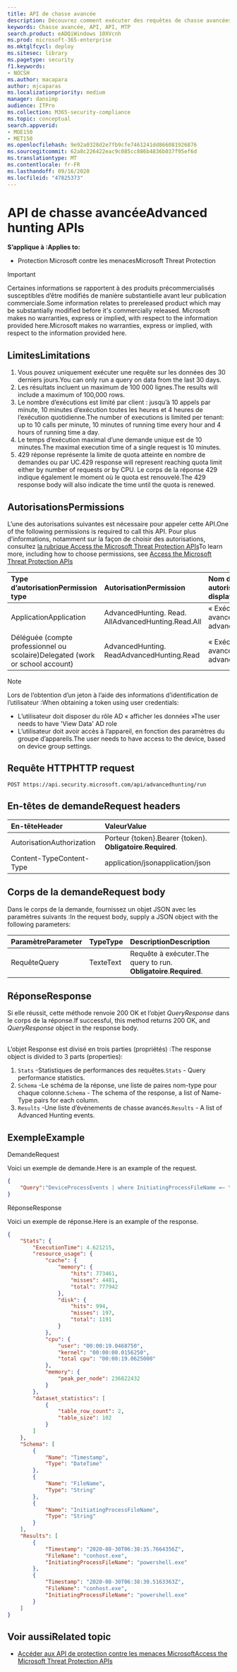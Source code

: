 ```yaml
---
title: API de chasse avancée
description: Découvrez comment exécuter des requêtes de chasse avancées à l’aide de l’API Microsoft Threat Protection
keywords: Chasse avancée, API, API, MTP
search.product: eADQiWindows 10XVcnh
ms.prod: microsoft-365-enterprise
ms.mktglfcycl: deploy
ms.sitesec: library
ms.pagetype: security
f1.keywords:
- NOCSH
ms.author: macapara
author: mjcaparas
ms.localizationpriority: medium
manager: dansimp
audience: ITPro
ms.collection: M365-security-compliance
ms.topic: conceptual
search.appverid:
- MOE150
- MET150
ms.openlocfilehash: 9e92a0328d2e7fb9cfe7461241dd866081926876
ms.sourcegitcommit: 62a8c226422eac9c085cc886b4836b037f95ef6d
ms.translationtype: MT
ms.contentlocale: fr-FR
ms.lasthandoff: 09/16/2020
ms.locfileid: "47825373"
---
```

# <a name="advanced-hunting-apis"></a><span data-ttu-id="df54b-104">API de chasse avancée</span><span class="sxs-lookup"><span data-stu-id="df54b-104">Advanced hunting APIs</span></span>

<span data-ttu-id="df54b-105">**S’applique à :**</span><span class="sxs-lookup"><span data-stu-id="df54b-105">**Applies to:**</span></span>
- <span data-ttu-id="df54b-106">Protection Microsoft contre les menaces</span><span class="sxs-lookup"><span data-stu-id="df54b-106">Microsoft Threat Protection</span></span>

>[!IMPORTANT] 
><span data-ttu-id="df54b-107">Certaines informations se rapportent à des produits précommercialisés susceptibles d’être modifiés de manière substantielle avant leur publication commerciale.</span><span class="sxs-lookup"><span data-stu-id="df54b-107">Some information relates to prereleased product which may be substantially modified before it's commercially released.</span></span> <span data-ttu-id="df54b-108">Microsoft makes no warranties, express or implied, with respect to the information provided here.</span><span class="sxs-lookup"><span data-stu-id="df54b-108">Microsoft makes no warranties, express or implied, with respect to the information provided here.</span></span>

## <a name="limitations"></a><span data-ttu-id="df54b-109">Limites</span><span class="sxs-lookup"><span data-stu-id="df54b-109">Limitations</span></span>
1. <span data-ttu-id="df54b-110">Vous pouvez uniquement exécuter une requête sur les données des 30 derniers jours.</span><span class="sxs-lookup"><span data-stu-id="df54b-110">You can only run a query on data from the last 30 days.</span></span>
2. <span data-ttu-id="df54b-111">Les résultats incluent un maximum de 100 000 lignes.</span><span class="sxs-lookup"><span data-stu-id="df54b-111">The results will include a maximum of 100,000 rows.</span></span>
3. <span data-ttu-id="df54b-112">Le nombre d’exécutions est limité par client : jusqu’à 10 appels par minute, 10 minutes d’exécution toutes les heures et 4 heures de l’exécution quotidienne.</span><span class="sxs-lookup"><span data-stu-id="df54b-112">The number of executions is limited per tenant: up to 10 calls per minute, 10 minutes of running time every hour and 4 hours of running time a day.</span></span>
4. <span data-ttu-id="df54b-113">Le temps d’exécution maximal d’une demande unique est de 10 minutes.</span><span class="sxs-lookup"><span data-stu-id="df54b-113">The maximal execution time of a single request is 10 minutes.</span></span>
5. <span data-ttu-id="df54b-114">429 réponse représente la limite de quota atteinte en nombre de demandes ou par UC.</span><span class="sxs-lookup"><span data-stu-id="df54b-114">429 response will represent reaching quota limit either by number of requests or by CPU.</span></span> <span data-ttu-id="df54b-115">Le corps de la réponse 429 indique également le moment où le quota est renouvelé.</span><span class="sxs-lookup"><span data-stu-id="df54b-115">The 429 response body will also indicate the time until the quota is renewed.</span></span> 


## <a name="permissions"></a><span data-ttu-id="df54b-116">Autorisations</span><span class="sxs-lookup"><span data-stu-id="df54b-116">Permissions</span></span>
<span data-ttu-id="df54b-117">L’une des autorisations suivantes est nécessaire pour appeler cette API.</span><span class="sxs-lookup"><span data-stu-id="df54b-117">One of the following permissions is required to call this API.</span></span> <span data-ttu-id="df54b-118">Pour plus d’informations, notamment sur la façon de choisir des autorisations, consultez [la rubrique Access the Microsoft Threat Protection APIs](api-access.md)</span><span class="sxs-lookup"><span data-stu-id="df54b-118">To learn more, including how to choose permissions, see [Access the Microsoft Threat Protection APIs](api-access.md)</span></span>

<span data-ttu-id="df54b-119">Type d’autorisation</span><span class="sxs-lookup"><span data-stu-id="df54b-119">Permission type</span></span> |   <span data-ttu-id="df54b-120">Autorisation</span><span class="sxs-lookup"><span data-stu-id="df54b-120">Permission</span></span>  |   <span data-ttu-id="df54b-121">Nom d’affichage des autorisations</span><span class="sxs-lookup"><span data-stu-id="df54b-121">Permission display name</span></span>
:---|:---|:---
<span data-ttu-id="df54b-122">Application</span><span class="sxs-lookup"><span data-stu-id="df54b-122">Application</span></span> |   <span data-ttu-id="df54b-123">AdvancedHunting. Read. All</span><span class="sxs-lookup"><span data-stu-id="df54b-123">AdvancedHunting.Read.All</span></span> |  <span data-ttu-id="df54b-124">« Exécuter des requêtes avancées »</span><span class="sxs-lookup"><span data-stu-id="df54b-124">'Run advanced queries'</span></span>
<span data-ttu-id="df54b-125">Déléguée (compte professionnel ou scolaire)</span><span class="sxs-lookup"><span data-stu-id="df54b-125">Delegated (work or school account)</span></span> | <span data-ttu-id="df54b-126">AdvancedHunting. Read</span><span class="sxs-lookup"><span data-stu-id="df54b-126">AdvancedHunting.Read</span></span> | <span data-ttu-id="df54b-127">« Exécuter des requêtes avancées »</span><span class="sxs-lookup"><span data-stu-id="df54b-127">'Run advanced queries'</span></span>

>[!Note]
> <span data-ttu-id="df54b-128">Lors de l’obtention d’un jeton à l’aide des informations d’identification de l’utilisateur :</span><span class="sxs-lookup"><span data-stu-id="df54b-128">When obtaining a token using user credentials:</span></span>
>- <span data-ttu-id="df54b-129">L’utilisateur doit disposer du rôle AD « afficher les données »</span><span class="sxs-lookup"><span data-stu-id="df54b-129">The user needs to have 'View Data' AD role</span></span>
>- <span data-ttu-id="df54b-130">L’utilisateur doit avoir accès à l’appareil, en fonction des paramètres du groupe d’appareils.</span><span class="sxs-lookup"><span data-stu-id="df54b-130">The user needs to have access to the device, based on device group settings.</span></span>

## <a name="http-request"></a><span data-ttu-id="df54b-131">Requête HTTP</span><span class="sxs-lookup"><span data-stu-id="df54b-131">HTTP request</span></span>
```
POST https://api.security.microsoft.com/api/advancedhunting/run
```

## <a name="request-headers"></a><span data-ttu-id="df54b-132">En-têtes de demande</span><span class="sxs-lookup"><span data-stu-id="df54b-132">Request headers</span></span>

<span data-ttu-id="df54b-133">En-tête</span><span class="sxs-lookup"><span data-stu-id="df54b-133">Header</span></span> | <span data-ttu-id="df54b-134">Valeur</span><span class="sxs-lookup"><span data-stu-id="df54b-134">Value</span></span> 
:---|:---
<span data-ttu-id="df54b-135">Autorisation</span><span class="sxs-lookup"><span data-stu-id="df54b-135">Authorization</span></span> | <span data-ttu-id="df54b-136">Porteur {token}.</span><span class="sxs-lookup"><span data-stu-id="df54b-136">Bearer {token}.</span></span> <span data-ttu-id="df54b-137">**Obligatoire**.</span><span class="sxs-lookup"><span data-stu-id="df54b-137">**Required**.</span></span>
<span data-ttu-id="df54b-138">Content-Type</span><span class="sxs-lookup"><span data-stu-id="df54b-138">Content-Type</span></span>    | <span data-ttu-id="df54b-139">application/json</span><span class="sxs-lookup"><span data-stu-id="df54b-139">application/json</span></span>

## <a name="request-body"></a><span data-ttu-id="df54b-140">Corps de la demande</span><span class="sxs-lookup"><span data-stu-id="df54b-140">Request body</span></span>
<span data-ttu-id="df54b-141">Dans le corps de la demande, fournissez un objet JSON avec les paramètres suivants :</span><span class="sxs-lookup"><span data-stu-id="df54b-141">In the request body, supply a JSON object with the following parameters:</span></span>

<span data-ttu-id="df54b-142">Paramètre</span><span class="sxs-lookup"><span data-stu-id="df54b-142">Parameter</span></span> | <span data-ttu-id="df54b-143">Type</span><span class="sxs-lookup"><span data-stu-id="df54b-143">Type</span></span>    | <span data-ttu-id="df54b-144">Description</span><span class="sxs-lookup"><span data-stu-id="df54b-144">Description</span></span>
:---|:---|:---
<span data-ttu-id="df54b-145">Requête</span><span class="sxs-lookup"><span data-stu-id="df54b-145">Query</span></span> | <span data-ttu-id="df54b-146">Texte</span><span class="sxs-lookup"><span data-stu-id="df54b-146">Text</span></span> |  <span data-ttu-id="df54b-147">Requête à exécuter.</span><span class="sxs-lookup"><span data-stu-id="df54b-147">The query to run.</span></span> <span data-ttu-id="df54b-148">**Obligatoire**.</span><span class="sxs-lookup"><span data-stu-id="df54b-148">**Required**.</span></span>

## <a name="response"></a><span data-ttu-id="df54b-149">Réponse</span><span class="sxs-lookup"><span data-stu-id="df54b-149">Response</span></span>
<span data-ttu-id="df54b-150">Si elle réussit, cette méthode renvoie 200 OK et l’objet _QueryResponse_ dans le corps de la réponse.</span><span class="sxs-lookup"><span data-stu-id="df54b-150">If successful, this method returns 200 OK, and _QueryResponse_ object in the response body.</span></span> <br><br>

<span data-ttu-id="df54b-151">L’objet Response est divisé en trois parties (propriétés) :</span><span class="sxs-lookup"><span data-stu-id="df54b-151">The response object is divided to 3 parts (properties):</span></span><br>
1) <span data-ttu-id="df54b-152">```Stats``` -Statistiques de performances des requêtes.</span><span class="sxs-lookup"><span data-stu-id="df54b-152">```Stats``` - Query performance statistics.</span></span><br>
2) <span data-ttu-id="df54b-153">```Schema``` -Le schéma de la réponse, une liste de paires nom-type pour chaque colonne.</span><span class="sxs-lookup"><span data-stu-id="df54b-153">```Schema``` - The schema of the response, a list of Name-Type pairs for each column.</span></span> <br>
3) <span data-ttu-id="df54b-154">```Results``` -Une liste d’événements de chasse avancés.</span><span class="sxs-lookup"><span data-stu-id="df54b-154">```Results``` - A list of Advanced Hunting events.</span></span>

## <a name="example"></a><span data-ttu-id="df54b-155">Exemple</span><span class="sxs-lookup"><span data-stu-id="df54b-155">Example</span></span>

<span data-ttu-id="df54b-156">Demande</span><span class="sxs-lookup"><span data-stu-id="df54b-156">Request</span></span>

<span data-ttu-id="df54b-157">Voici un exemple de demande.</span><span class="sxs-lookup"><span data-stu-id="df54b-157">Here is an example of the request.</span></span>


```json
{
    "Query":"DeviceProcessEvents | where InitiatingProcessFileName =~ \"powershell.exe\" | project Timestamp, FileName, InitiatingProcessFileName | order by Timestamp desc | limit 2"
}

```

<span data-ttu-id="df54b-158">Réponse</span><span class="sxs-lookup"><span data-stu-id="df54b-158">Response</span></span>

<span data-ttu-id="df54b-159">Voici un exemple de réponse.</span><span class="sxs-lookup"><span data-stu-id="df54b-159">Here is an example of the response.</span></span>


```json
{
    "Stats": {
        "ExecutionTime": 4.621215,
        "resource_usage": {
            "cache": {
                "memory": {
                    "hits": 773461,
                    "misses": 4481,
                    "total": 777942
                },
                "disk": {
                    "hits": 994,
                    "misses": 197,
                    "total": 1191
                }
            },
            "cpu": {
                "user": "00:00:19.0468750",
                "kernel": "00:00:00.0156250",
                "total cpu": "00:00:19.0625000"
            },
            "memory": {
                "peak_per_node": 236822432
            }
        },
        "dataset_statistics": [
            {
                "table_row_count": 2,
                "table_size": 102
            }
        ]
    },
    "Schema": [
        {
            "Name": "Timestamp",
            "Type": "DateTime"
        },
        {
            "Name": "FileName",
            "Type": "String"
        },
        {
            "Name": "InitiatingProcessFileName",
            "Type": "String"
        }
    ],
    "Results": [
        {
            "Timestamp": "2020-08-30T06:38:35.7664356Z",
            "FileName": "conhost.exe",
            "InitiatingProcessFileName": "powershell.exe"
        },
        {
            "Timestamp": "2020-08-30T06:38:30.5163363Z",
            "FileName": "conhost.exe",
            "InitiatingProcessFileName": "powershell.exe"
        }
    ]
}

```

## <a name="related-topic"></a><span data-ttu-id="df54b-160">Voir aussi</span><span class="sxs-lookup"><span data-stu-id="df54b-160">Related topic</span></span>
- [<span data-ttu-id="df54b-161">Accéder aux API de protection contre les menaces Microsoft</span><span class="sxs-lookup"><span data-stu-id="df54b-161">Access the Microsoft Threat Protection APIs</span></span>](api-access.md)
